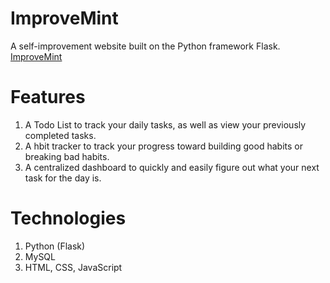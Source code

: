 # ImproveMint
A self-improvement website built on the Python framework Flask.
[ImproveMint](http://www.reezanvisram.com/improvemint)

# Features
1. A Todo List to track your daily tasks, as well as view your previously completed tasks.
2. A hbit tracker to track your progress toward building good habits or breaking bad habits.
3. A centralized dashboard to quickly and easily figure out what your next task for the day is.

# Technologies
1. Python (Flask)
2. MySQL
3. HTML, CSS, JavaScript
